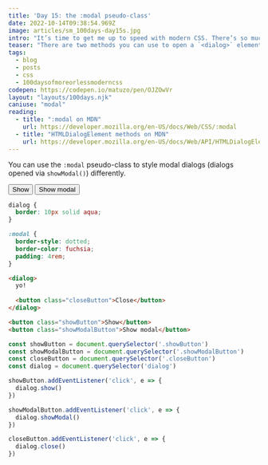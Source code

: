 ```yaml
---
title: 'Day 15: the :modal pseudo-class'
date: 2022-10-14T09:38:54.969Z
image: articles/sm_100days-day15s.jpg
intro: "It’s time to get me up to speed with modern CSS. There’s so much new in CSS that I know too little about. To change that I’ve started [#100DaysOfMoreOrLessModernCSS](/blog/2022/100-days-of-more-or-less-modern-css/). Why more or less modern CSS? Because some topics will be about cutting-edge features, while other stuff has been around for quite a while already, but I just have little to no experience with it."
teaser: "There are two methods you can use to open a `<dialog>` element, `show()` and `showModal()`. `show()` opens a dialog on top of the rest of the content, but you can still interact with content beneath. `showModal()` opens a modal dialog with a backdrop on top of the rest of the content, and you can’t interact with the rest of the page."
tags:
  - blog
  - posts
  - css
  - 100daysofmoreorlessmoderncss
codepen: https://codepen.io/matuzo/pen/OJZOwVr
layout: "layouts/100days.njk"
caniuse: "modal"
reading:
  - title: ":modal on MDN"
    url: https://developer.mozilla.org/en-US/docs/Web/CSS/:modal
  - title: "HTMLDialogElement methods on MDN"
    url: https://developer.mozilla.org/en-US/docs/Web/API/HTMLDialogElement#methods
---
```


You can use the `:modal` pseudo-class to style modal dialogs (dialogs opened via `showModal()`) differently.

<style>
  dialog {
    border: 10px solid aqua;
  }

  :modal {
    border-style: dotted;
    border-color: fuchsia;
    padding: 4rem;
  }
</style>
<dialog>
  yo!
  
  <button class="closeButton">Close</button>
</dialog>

<button class="showButton">Show</button>
<button class="showModalButton">Show modal</button>

```css
dialog {
  border: 10px solid aqua;
}

:modal {
  border-style: dotted;
  border-color: fuchsia;
  padding: 4rem;
}
```

```html
<dialog>
  yo!
  
  <button class="closeButton">Close</button>
</dialog>

<button class="showButton">Show</button>
<button class="showModalButton">Show modal</button>
```

```js
const showButton = document.querySelector('.showButton')
const showModalButton = document.querySelector('.showModalButton')
const closeButton = document.querySelector('.closeButton')
const dialog = document.querySelector('dialog')

showButton.addEventListener('click', e => {
  dialog.show()
})

showModalButton.addEventListener('click', e => {
  dialog.showModal()
})

closeButton.addEventListener('click', e => {
  dialog.close()
})
```



<script>
const showButton = document.querySelector('.showButton')
const showModalButton = document.querySelector('.showModalButton')
const closeButton = document.querySelector('.closeButton')
const dialog = document.querySelector('dialog')

showButton.addEventListener('click', e => {
  dialog.show()
})

showModalButton.addEventListener('click', e => {
  dialog.showModal()
})

closeButton.addEventListener('click', e => {
  dialog.close()
})
</script>